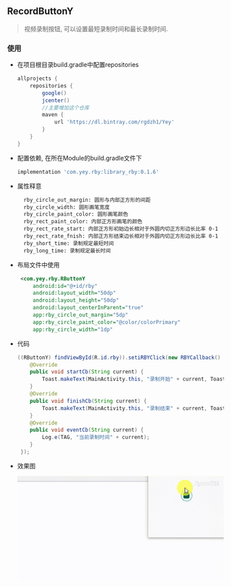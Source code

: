 ## RecordButtonY
> 视频录制按钮, 可以设置最短录制时间和最长录制时间.
### 使用
- 在项目根目录build.gradle中配置repositories
    ```groovy
    allprojects {
        repositories {
            google()
            jcenter()
            //主要增加这个仓库
            maven {
                url 'https://dl.bintray.com/rgdzh1/Yey'
            }
        }
    }    
    ```
    
- 配置依赖, 在所在Module的build.gradle文件下
  ```groovy
  implementation 'com.yey.rby:library_rby:0.1.6'
  ```
  
- 属性释意
    ```xml
      rby_circle_out_margin: 圆形与内部正方形的间距
      rby_circle_width: 圆形画笔宽度
      rby_circle_paint_color: 圆形画笔颜色
      rby_rect_paint_color: 内部正方形画笔的颜色
      rby_rect_rate_start: 内部正方形初始边长相对于外圆内切正方形边长比率 0-1 
      rby_rect_rate_fnish: 内部正方形结束边长相对于外圆内切正方形边长比率 0-1
      rby_short_time: 录制规定最短时间
      rby_long_time: 录制规定最长时间
    ```
    
- 布局文件中使用
    ```xml
     <com.yey.rby.RButtonY
         android:id="@+id/rby"
         android:layout_width="50dp"
         android:layout_height="50dp"
         android:layout_centerInParent="true"
         app:rby_circle_out_margin="5dp"
         app:rby_circle_paint_color="@color/colorPrimary"
         app:rby_circle_width="1dp"
    ```    
- 代码
    ```java
    ((RButtonY) findViewById(R.id.rby)).setiRBYClick(new RBYCallback() {
        @Override
        public void startCb(String current) {
            Toast.makeText(MainActivity.this, "录制开始" + current, Toast.LENGTH_SHORT).show();
        }
        @Override
        public void finishCb(String current) {
            Toast.makeText(MainActivity.this, "录制结束" + current, Toast.LENGTH_SHORT).show();
        }
        @Override
        public void eventCb(String current) {
            Log.e(TAG, "当前录制时间" + current);
        }
     });
    ```
- 效果图

    ![效果图](录制按钮.gif)